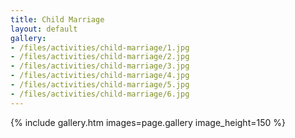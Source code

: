 ```yaml
---
title: Child Marriage
layout: default
gallery:
- /files/activities/child-marriage/1.jpg
- /files/activities/child-marriage/2.jpg
- /files/activities/child-marriage/3.jpg
- /files/activities/child-marriage/4.jpg
- /files/activities/child-marriage/5.jpg
- /files/activities/child-marriage/6.jpg
---
```

{% include gallery.htm images=page.gallery image_height=150 %}